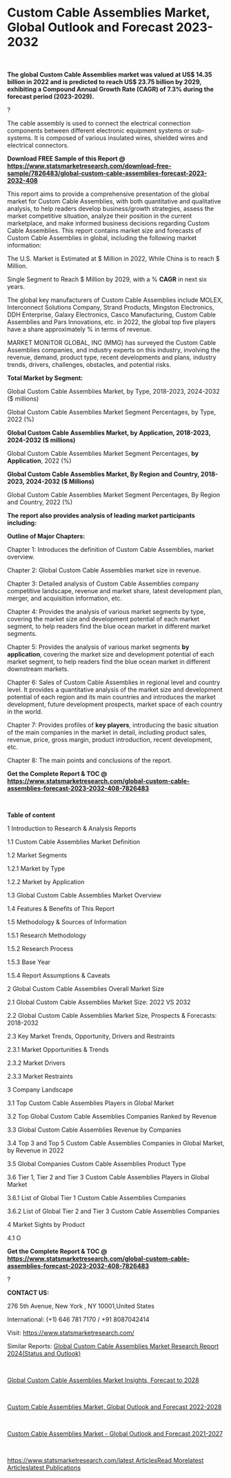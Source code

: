 <h1>Custom Cable Assemblies Market, Global Outlook and Forecast 2023-2032</h1><br/><p><strong>The global Custom Cable Assemblies market was valued at US$ 14.35 billion in 2022 and is predicted to reach US$ 23.75 billion by 2029, exhibiting a Compound Annual Growth Rate (<strong>CAGR</strong>) of 7.3% during the forecast period (2023-2029).</strong></p>
 
 
 
 <p>? </p>
 
 
 
 <p>The cable assembly is used to connect the electrical connection components between different electronic equipment systems or sub-systems. It is composed of various insulated wires, shielded wires and electrical connectors.</p>
 
 
 
 <p><strong>Download FREE Sample of this Report @ <a href="https://www.statsmarketresearch.com/download-free-sample/7826483/global-custom-cable-assemblies-forecast-2023-2032-408">https://www.statsmarketresearch.com/download-free-sample/7826483/global-custom-cable-assemblies-forecast-2023-2032-408</a></strong></p>
 
 
 
 <p>This report aims to provide a comprehensive presentation of the global market for Custom Cable Assemblies, with both quantitative and qualitative analysis, to help readers develop business/growth strategies, assess the market competitive situation, analyze their position in the current marketplace, and make informed business decisions regarding Custom Cable Assemblies. This report contains market size and forecasts of Custom Cable Assemblies in global, including the following market information:</p>
 
 
 
 <p>The U.S. Market is Estimated at $ Million in 2022, While China is to reach $ Million.</p>
 
 
 
 <p>Single Segment to Reach $ Million by 2029, with a % <strong>CAGR</strong> in next six years.</p>
 
 
 
 <p>The global key manufacturers of Custom Cable Assemblies include MOLEX, Interconnect Solutions Company, Strand Products, Mingston Electronics, DDH Enterprise, Galaxy Electronics, Casco Manufacturing, Custom Cable Assemblies and Pars Innovations, etc. in 2022, the global top five players have a share approximately % in terms of revenue.</p>
 
 
 
 <p>MARKET MONITOR GLOBAL, INC (MMG) has surveyed the Custom Cable Assemblies companies, and industry experts on this industry, involving the revenue, demand, product type, recent developments and plans, industry trends, drivers, challenges, obstacles, and potential risks.</p>
 
 
 
 <p><strong>Total Market by Segment:</strong></p>
 
 
 
 <p>Global Custom Cable Assemblies Market, by Type, 2018-2023, 2024-2032 ($ millions)</p>
 
 
 
 <p>Global Custom Cable Assemblies Market Segment Percentages, by Type, 2022 (%)</p>
 
 
 
 <p><strong>Global Custom Cable Assemblies Market, <strong>by Application</strong>, 2018-2023, 2024-2032 ($ millions)</strong></p>
 
 
 
 <p>Global Custom Cable Assemblies Market Segment Percentages, <strong>by Application</strong>, 2022 (%)</p>
 
 
 
 <p><strong>Global Custom Cable Assemblies Market, By Region and Country, 2018-2023, 2024-2032 ($ Millions)</strong></p>
 
 
 
 <p>Global Custom Cable Assemblies Market Segment Percentages, By Region and Country, 2022 (%)</p>
 
 
 
 <p><strong>The report also provides analysis of leading market participants including:</strong></p>
 
 
 
 <p><strong>Outline of Major Chapters:</strong></p>
 
 
 
 <p>Chapter 1: Introduces the definition of Custom Cable Assemblies, market overview.</p>
 
 
 
 <p>Chapter 2: Global Custom Cable Assemblies market size in revenue.</p>
 
 
 
 <p>Chapter 3: Detailed analysis of Custom Cable Assemblies company competitive landscape, revenue and market share, latest development plan, merger, and acquisition information, etc.</p>
 
 
 
 <p>Chapter 4: Provides the analysis of various market segments by type, covering the market size and development potential of each market segment, to help readers find the blue ocean market in different market segments.</p>
 
 
 
 <p>Chapter 5: Provides the analysis of various market segments <strong>by application</strong>, covering the market size and development potential of each market segment, to help readers find the blue ocean market in different downstream markets.</p>
 
 
 
 <p>Chapter 6: Sales of Custom Cable Assemblies in regional level and country level. It provides a quantitative analysis of the market size and development potential of each region and its main countries and introduces the market development, future development prospects, market space of each country in the world.</p>
 
 
 
 <p>Chapter 7: Provides profiles of <strong>key players</strong>, introducing the basic situation of the main companies in the market in detail, including product sales, revenue, price, gross margin, product introduction, recent development, etc.</p>
 
 
 
 <p>Chapter 8: The main points and conclusions of the report.</p>
 
 
 
 <div><b>Get the Complete Report & TOC @ <a href="https://www.statsmarketresearch.com/global-custom-cable-assemblies-forecast-2023-2032-408-7826483">https://www.statsmarketresearch.com/global-custom-cable-assemblies-forecast-2023-2032-408-7826483</a></b></div>
 
 
 
 <p><br />
 
 <b>Table of content</b></p>
 
 
 
 <p>1 Introduction to Research & Analysis Reports<br />
 
 1.1 Custom Cable Assemblies Market Definition<br />
 
 1.2 Market Segments<br />
 
 1.2.1 Market by Type<br />
 
 1.2.2 Market by Application<br />
 
 1.3 Global Custom Cable Assemblies Market Overview<br />
 
 1.4 Features & Benefits of This Report<br />
 
 1.5 Methodology & Sources of Information<br />
 
 1.5.1 Research Methodology<br />
 
 1.5.2 Research Process<br />
 
 1.5.3 Base Year<br />
 
 1.5.4 Report Assumptions & Caveats<br />
 
 2 Global Custom Cable Assemblies Overall Market Size<br />
 
 2.1 Global Custom Cable Assemblies Market Size: 2022 VS 2032<br />
 
 2.2 Global Custom Cable Assemblies Market Size, Prospects & Forecasts: 2018-2032<br />
 
 2.3 Key Market Trends, Opportunity, Drivers and Restraints<br />
 
 2.3.1 Market Opportunities & Trends<br />
 
 2.3.2 Market Drivers<br />
 
 2.3.3 Market Restraints<br />
 
 3 Company Landscape<br />
 
 3.1 Top Custom Cable Assemblies Players in Global Market<br />
 
 3.2 Top Global Custom Cable Assemblies Companies Ranked by Revenue<br />
 
 3.3 Global Custom Cable Assemblies Revenue by Companies<br />
 
 3.4 Top 3 and Top 5 Custom Cable Assemblies Companies in Global Market, by Revenue in 2022<br />
 
 3.5 Global Companies Custom Cable Assemblies Product Type<br />
 
 3.6 Tier 1, Tier 2 and Tier 3 Custom Cable Assemblies Players in Global Market<br />
 
 3.6.1 List of Global Tier 1 Custom Cable Assemblies Companies<br />
 
 3.6.2 List of Global Tier 2 and Tier 3 Custom Cable Assemblies Companies<br />
 
 4 Market Sights by Product<br />
 
 4.1 O</p>
 
 
 
 <div><b>Get the Complete Report & TOC @ <a href="https://www.statsmarketresearch.com/global-custom-cable-assemblies-forecast-2023-2032-408-7826483">https://www.statsmarketresearch.com/global-custom-cable-assemblies-forecast-2023-2032-408-7826483</a></b></div>
 
 
 
 <p>? </p>
 
 
 
 <p><b>CONTACT US:</b><br />
 
 276 5th Avenue, New York , NY 10001,United States<br />
 
 International: (+1) 646 781 7170 / +91 8087042414<br />
 
 Visit: <a href="https://www.statsmarketresearch.com/">https://www.statsmarketresearch.com/</a><br />
 
 Similar Reports: <a href="https://www.statsmarketresearch.com/global-custom-cable-assemblies-forecast-2023-2032-408-7826483">Global Custom Cable Assemblies Market Research Report 2024(Status and Outlook)</a><br />
 
 <br />
 
 <a href="https://www.statsmarketresearch.com/global-custom-cable-assemblies-forecast-2023-2032-408-7826483">Global Custom Cable Assemblies Market Insights, Forecast to 2028</a><br />
 
 <br />
 
 <a href="https://www.statsmarketresearch.com/global-custom-cable-assemblies-forecast-2023-2032-408-7826483">Custom Cable Assemblies Market, Global Outlook and Forecast 2022-2028</a><br />
 
 <br />
 
 <a href="https://www.statsmarketresearch.com/global-custom-cable-assemblies-forecast-2023-2032-408-7826483">Custom Cable Assemblies Market - Global Outlook and Forecast 2021-2027</a><br />
 
 <br />
 
 <a href="https://gyeongbokgung.com">https://www.statsmarketresearch.com/</a><a href="https://hallyeomaritime.com">latest Articles</a><a href="https://jingwansa.com">Read More</a><a href="https://nguoiviet.jp/">latest Articles</a><a href="https://www.intelmarketresearch.com/">latest Publications</a></p>